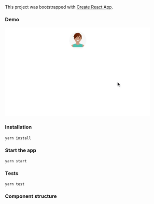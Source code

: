This project was bootstrapped with [Create React App](https://github.com/facebookincubator/create-react-app).

### Demo
![Pick an avatar](avatar-picker.gif "Pick me!")

### Installation
`yarn install`

### Start the app
`yarn start`  

### Tests
`yarn test`

### Component structure